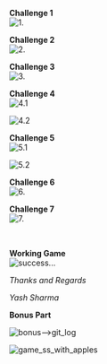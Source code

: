 **Challenge 1**
<br />
![1.](Images/challenge1.png)
<br />

**Challenge 2**
<br />
![2.](Images/Challenge2.png)
<br />

**Challenge 3**
<br />
![3.](Images/challenge3.png)
<br />


**Challenge 4**
<br />
![4.1](Images/challenge4.1.png)
<br />

![4.2](Images/challenge4.2.png)
<br />



**Challenge 5**
<br />
![5.1](Images/challenge5.1.png)
<br />

![5.2](Images/challenge5.2.png)
<br />



**Challenge 6**
<br />
![6.](Images/challenge6.1.png)
<br />


**Challenge 7**
<br />
![7.](Images/challeneg7.png)

<br />

**Working Game**
<br />
![success...](Images/working-game-ss.png)
<br />



_Thanks and Regards_

_Yash Sharma_


**Bonus Part**

![bonus-->git_log](Images/bonus1.png)

![game_ss_with_apples](Images/game-with-apples.png)
